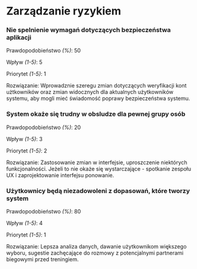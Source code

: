 # Zarządzanie ryzykiem

### Nie spelnienie wymagań dotyczących bezpieczeństwa aplikacji

Prawdopodobieństwo _(%)_: 50

Wpływ _(1-5)_: 5

Priorytet _(1-5)_: 1

Rozwiązanie: Wprowadznie szeregu zmian dotyczących weryfikacji kont użtkowników oraz zmian widocznych dla aktualnych użytkowników systemu, aby mogli mieć świadomość poprawy bezpieczeństwa systemu.

### System okaże się trudny w obsludze dla pewnej grupy osób

Prawdopodobieństwo _(%)_: 20

Wpływ _(1-5)_: 3

Priorytet _(1-5)_: 2

Rozwiązanie: Zastosowanie zmian w interfejsie, uproszczenie niektórych funkcjonalności. Jeżeli to nie okaże się wystarczające - spotkanie zespołu UX i zaprojektowanie interfejsu ponowanie.

### Użytkownicy będą niezadowoleni z dopasowań, które tworzy system

Prawdopodobieństwo _(%)_: 80

Wpływ _(1-5)_: 4

Priorytet _(1-5)_: 1

Rozwiązanie: Lepsza analiza danych, dawanie użytkownikom większego wyboru, sugestie zachęcające do rozmowy z potencjalnymi partnerami biegowymi przed treningiem.
